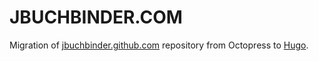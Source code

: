 # JBUCHBINDER.COM

Migration of [jbuchbinder.github.com](https://github.com/jbuchbinder/jbuchbinder.github.com) repository from Octopress to [Hugo](http://gohugo.io/).

